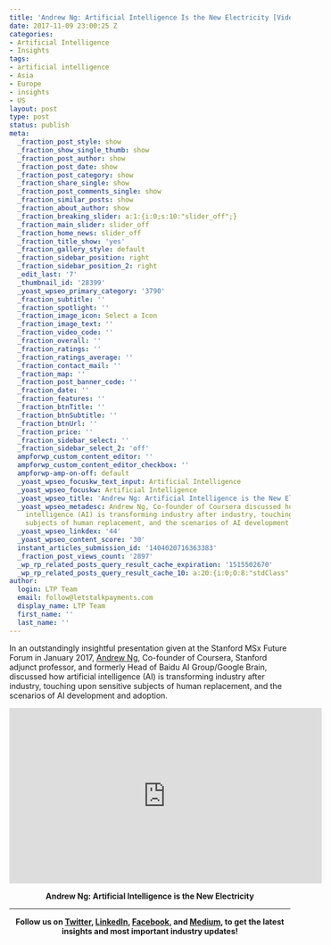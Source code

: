 ```yaml
---
title: 'Andrew Ng: Artificial Intelligence Is the New Electricity [Video]'
date: 2017-11-09 23:00:25 Z
categories:
- Artificial Intelligence
- Insights
tags:
- artificial intelligence
- Asia
- Europe
- insights
- US
layout: post
type: post
status: publish
meta:
  _fraction_post_style: show
  _fraction_show_single_thumb: show
  _fraction_post_author: show
  _fraction_post_date: show
  _fraction_post_category: show
  _fraction_share_single: show
  _fraction_post_comments_single: show
  _fraction_similar_posts: show
  _fraction_about_author: show
  _fraction_breaking_slider: a:1:{i:0;s:10:"slider_off";}
  _fraction_main_slider: slider_off
  _fraction_home_news: slider_off
  _fraction_title_show: 'yes'
  _fraction_gallery_style: default
  _fraction_sidebar_position: right
  _fraction_sidebar_position_2: right
  _edit_last: '7'
  _thumbnail_id: '28399'
  _yoast_wpseo_primary_category: '3790'
  _fraction_subtitle: ''
  _fraction_spotlight: ''
  _fraction_image_icon: Select a Icon
  _fraction_image_text: ''
  _fraction_video_code: ''
  _fraction_overall: ''
  _fraction_ratings: ''
  _fraction_ratings_average: ''
  _fraction_contact_mail: ''
  _fraction_map: ''
  _fraction_post_banner_code: ''
  _fraction_date: ''
  _fraction_features: ''
  _fraction_btnTitle: ''
  _fraction_btnSubtitle: ''
  _fraction_btnUrl: ''
  _fraction_price: ''
  _fraction_sidebar_select: ''
  _fraction_sidebar_select_2: 'off'
  ampforwp_custom_content_editor: ''
  ampforwp_custom_content_editor_checkbox: ''
  ampforwp-amp-on-off: default
  _yoast_wpseo_focuskw_text_input: Artificial Intelligence
  _yoast_wpseo_focuskw: Artificial Intelligence
  _yoast_wpseo_title: 'Andrew Ng: Artificial Intelligence is the New Electricity [Video]'
  _yoast_wpseo_metadesc: Andrew Ng, Co-founder of Coursera discussed how artificial
    intelligence (AI) is transforming industry after industry, touching upon sensitive
    subjects of human replacement, and the scenarios of AI development and adoption.
  _yoast_wpseo_linkdex: '44'
  _yoast_wpseo_content_score: '30'
  instant_articles_submission_id: '1404020716363383'
  _fraction_post_views_count: '2897'
  _wp_rp_related_posts_query_result_cache_expiration: '1515502670'
  _wp_rp_related_posts_query_result_cache_10: a:20:{i:0;O:8:"stdClass":2:{s:7:"post_id";s:5:"27613";s:5:"score";s:18:"174.24510668093797";}i:1;O:8:"stdClass":2:{s:7:"post_id";s:5:"27684";s:5:"score";s:17:"147.3945093590436";}i:2;O:8:"stdClass":2:{s:7:"post_id";s:5:"28196";s:5:"score";s:17:"98.59644602261564";}i:3;O:8:"stdClass":2:{s:7:"post_id";s:5:"23148";s:5:"score";s:17:"91.80433027430591";}i:4;O:8:"stdClass":2:{s:7:"post_id";s:5:"28536";s:5:"score";s:17:"91.56343373107477";}i:5;O:8:"stdClass":2:{s:7:"post_id";s:5:"28018";s:5:"score";s:17:"88.96486776281226";}i:6;O:8:"stdClass":2:{s:7:"post_id";s:5:"26263";s:5:"score";s:17:"86.79689352120961";}i:7;O:8:"stdClass":2:{s:7:"post_id";s:5:"27969";s:5:"score";s:17:"82.19329755751757";}i:8;O:8:"stdClass":2:{s:7:"post_id";s:5:"28152";s:5:"score";s:16:"81.9536951578943";}i:9;O:8:"stdClass":2:{s:7:"post_id";s:5:"28383";s:5:"score";s:17:"79.72446989783295";}i:10;O:8:"stdClass":2:{s:7:"post_id";s:5:"25282";s:5:"score";s:17:"78.00799521186475";}i:11;O:8:"stdClass":2:{s:7:"post_id";s:5:"27081";s:5:"score";s:17:"77.80289289344456";}i:12;O:8:"stdClass":2:{s:7:"post_id";s:5:"20916";s:5:"score";s:17:"75.53916755218013";}i:13;O:8:"stdClass":2:{s:7:"post_id";s:5:"28078";s:5:"score";s:17:"73.40751856258186";}i:14;O:8:"stdClass":2:{s:7:"post_id";s:5:"28559";s:5:"score";s:17:"73.16479684854941";}i:15;O:8:"stdClass":2:{s:7:"post_id";s:5:"28468";s:5:"score";s:17:"73.16479684854941";}i:16;O:8:"stdClass":2:{s:7:"post_id";s:5:"28329";s:5:"score";s:17:"73.16479684854941";}i:17;O:8:"stdClass":2:{s:7:"post_id";s:5:"27015";s:5:"score";s:17:"73.16479684854941";}i:18;O:8:"stdClass":2:{s:7:"post_id";s:5:"20875";s:5:"score";s:17:"70.20809436331292";}i:19;O:8:"stdClass":2:{s:7:"post_id";s:5:"20799";s:5:"score";s:17:"70.20809436331292";}}
author:
  login: LTP Team
  email: follow@letstalkpayments.com
  display_name: LTP Team
  first_name: ''
  last_name: ''
---
```


<p><span style="font-weight: 400;">In an outstandingly insightful presentation given at the Stanford MSx Future Forum in January 2017, </span><a href="https://www.linkedin.com/in/andrewyng/"><span style="font-weight: 400;">Andrew Ng</span></a><span style="font-weight: 400;">, Co-founder of Coursera, Stanford adjunct professor, and formerly Head of Baidu AI Group/Google Brain, discussed how artificial intelligence (AI) is transforming industry after industry, touching upon sensitive subjects of human replacement, and the scenarios of AI development and adoption.</span></p>
<div align="center"><iframe src="https://www.youtube.com/embed/21EiKfQYZXc" width="560" height="315" frameborder="0" allowfullscreen="allowfullscreen"></iframe></div>
<p style="text-align: center;"><b>Andrew Ng: Artificial Intelligence is the New Electricity</b><br />
<b></b></p>
<hr />
<p style="text-align: center;"><b>Follow us on </b><a href="https://twitter.com/LetsTalkPaymnts?lang=en"><b>Twitter</b></a><b>, </b><a href="https://www.linkedin.com/company/3317307/"><b>LinkedIn</b></a><b>, </b><a href="https://www.facebook.com/LetsTalkPayments/"><b>Facebook</b></a><b>, and </b><a href="https://medium.com/@LetsTalkPayments"><b>Medium</b></a><b>, to get the latest insights and most important industry updates!</b></p>
